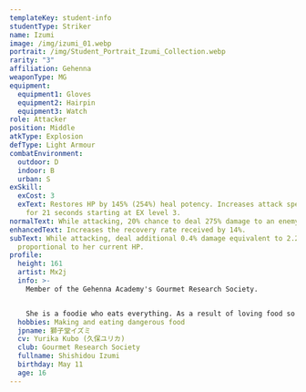```yaml
---
templateKey: student-info
studentType: Striker
name: Izumi
image: /img/izumi_01.webp
portrait: /img/Student_Portrait_Izumi_Collection.webp
rarity: "3"
affiliation: Gehenna
weaponType: MG
equipment:
  equipment1: Gloves
  equipment2: Hairpin
  equipment3: Watch
role: Attacker
position: Middle
atkType: Explosion
defType: Light Armour
combatEnvironment:
  outdoor: D
  indoor: B
  urban: S
exSkill:
  exCost: 3
  exText: Restores HP by 145% (254%) heal potency. Increases attack speed by 38.4%
    for 21 seconds starting at EX level 3.
normalText: While attacking, 20% chance to deal 275% damage to an enemy (CD 10 sec).
enhancedText: Increases the recovery rate received by 14%.
subText: While attacking, deal additional 0.4% damage equivalent to 2.2% attack
  proportional to her current HP.
profile:
  height: 161
  artist: Mx2j
  info: >-
    Member of the Gehenna Academy's Gourmet Research Society.


    She is a foodie who eats everything. As a result of loving food so much, she started to eat all the ghettos that other people would want her to give up.
  hobbies: Making and eating dangerous food
  jpname: 獅子堂イズミ
  cv: Yurika Kubo (久保ユリカ)
  club: Gourmet Research Society
  fullname: Shishidou Izumi
  birthday: May 11
  age: 16
---
```

